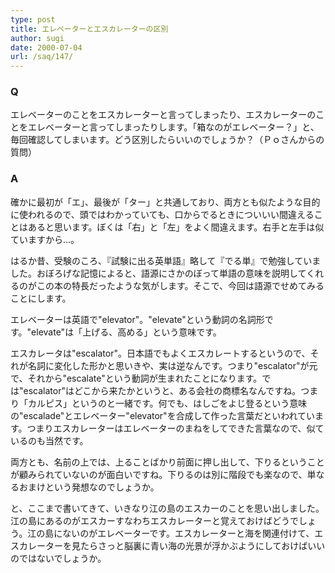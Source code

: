 ```yaml
---
type: post
title: エレベーターとエスカレーターの区別
author: sugi
date: 2000-07-04
url: /saq/147/
---
```

### Q 

エレベーターのことをエスカレーターと言ってしまったり、エスカレーターのことをエレベーターと言ってしまったりします。「箱なのがエレベーター？」と、毎回確認してしまいます。どう区別したらいいのでしょうか？（Ｐｏさんからの質問）

### A 

確かに最初が「エ」、最後が「ター」と共通しており、両方とも似たような目的に使われるので、頭ではわかっていても、口からでるときについいい間違えることはあると思います。ぼくは「右」と「左」をよく間違えます。右手と左手は似ていますから&hellip;。

はるか昔、受験のころ、『試験に出る英単語』略して『でる単』で勉強していました。おぼろげな記憶によると、語源にさかのぼって単語の意味を説明してくれるのがこの本の特長だったような気がします。そこで、今回は語源でせめてみることにします。

エレベーターは英語で"elevator"。"elevate"という動詞の名詞形です。"elevate"は「上げる、高める」という意味です。

エスカレータは"escalator"。日本語でもよくエスカレートするというので、それが名詞に変化した形かと思いきや、実は逆なんです。つまり"escalator"が元で、それから"escalate"という動詞が生まれたことになります。では"escalator"はどこから来たかというと、ある会社の商標名なんですね。つまり「カルピス」というのと一緒です。何でも、はしごをよじ登るという意味の"escalade"とエレベーター"elevator"を合成して作った言葉だといわれています。つまりエスカレーターはエレベーターのまねをしてできた言葉なので、似ているのも当然です。

両方とも、名前の上では、上ることばかり前面に押し出して、下りるということが顧みられていないのが面白いですね。下りるのは別に階段でも楽なので、単なるおまけという発想なのでしょうか。

と、ここまで書いてきて、いきなり江の島のエスカーのことを思い出しました。江の島にあるのがエスカーすなわちエスカレーターと覚えておけばどうでしょう。江の島にないのがエレベーターです。エスカレーターと海を関連付けて、エスカレーターを見たらさっと脳裏に青い海の光景が浮かぶようにしておけばいいのではないでしょうか。
